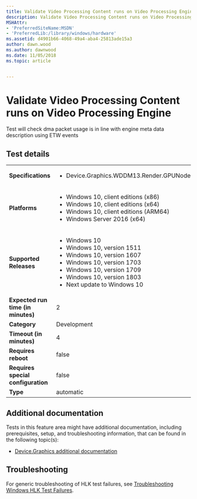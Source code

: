 ```yaml
---
title: Validate Video Processing Content runs on Video Processing Engine
description: Validate Video Processing Content runs on Video Processing Engine
MSHAttr:
- 'PreferredSiteName:MSDN'
- 'PreferredLib:/library/windows/hardware'
ms.assetid: d4901b66-4068-49a4-aba4-25813ade15a3
author: dawn.wood
ms.author: dawnwood
ms.date: 11/05/2018
ms.topic: article


---
```


# <span id="p_hlk_test.ff488052-1946-47c4-959a-74a1b1ae4f09"></span>Validate Video Processing Content runs on Video Processing Engine


Test will check dma packet usage is in line with engine meta data description using ETW events

## Test details

|||
|---|---|
| **Specifications**  | <ul><li>Device.Graphics.WDDM13.Render.GPUNode</li></ul> |  
| **Platforms**   | <ul><li>Windows 10, client editions (x86)</li><li>Windows 10, client editions (x64)</li><li>Windows 10, client editions (ARM64)</li><li>Windows Server 2016 (x64)</li></ul> |
| **Supported Releases** | <ul><li>Windows 10</li><li>Windows 10, version 1511</li><li>Windows 10, version 1607</li><li>Windows 10, version 1703</li><li>Windows 10, version 1709</li><li>Windows 10, version 1803</li><li>Next update to Windows 10</li></ul> |
|**Expected run time (in minutes)**| 2 |
|**Category**| Development |
|**Timeout (in minutes)**| 4 |
|**Requires reboot**| false |
|**Requires special configuration**| false |
|**Type**| automatic |



## <span id="Additional_documentation"></span><span id="additional_documentation"></span><span id="ADDITIONAL_DOCUMENTATION"></span>Additional documentation


Tests in this feature area might have additional documentation, including prerequisites, setup, and troubleshooting information, that can be found in the following topic(s):

-   [Device.Graphics additional documentation](device-graphics-additional-documentation.md)

## <span id="Troubleshooting"></span><span id="troubleshooting"></span><span id="TROUBLESHOOTING"></span>Troubleshooting


For generic troubleshooting of HLK test failures, see [Troubleshooting Windows HLK Test Failures](../user/troubleshooting-windows-hlk-test-failures.md).










